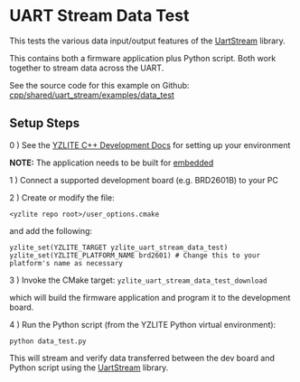 # UART Stream Data Test

This tests the various data input/output features of the [UartStream](https://github.com/chenxingqiang/yzlite/docs/python_api/utils/uart_stream/index.html) library.

This contains both a firmware application plus Python script.
Both work together to stream data across the UART.

See the source code for this example on Github: [cpp/shared/uart_stream/examples/data_test](https://github.com/chenxingqiang/yzlite/blob/master/cpp/shared/uart_stream/examples/data_test)

## Setup Steps

0 ) See the [YZLITE C++ Development Docs](https://github.com/chenxingqiang/yzlite/docs/cpp_development/index.html) for setting up your environment

__NOTE:__ The application needs to be built for [embedded](https://github.com/chenxingqiang/yzlite/docs/cpp_development/vscode.html#build-for-embedded)

1 ) Connect a supported development board (e.g. BRD2601B) to your PC

2 ) Create or modify the file:

```
<yzlite repo root>/user_options.cmake
```

and add the following:

```
yzlite_set(YZLITE_TARGET yzlite_uart_stream_data_test)
yzlite_set(YZLITE_PLATFORM_NAME brd2601) # Change this to your platform's name as necessary
```

3 ) Invoke the CMake target: `yzlite_uart_stream_data_test_download`

which will build the firmware application and program it to the development board.

4 ) Run the Python script (from the YZLITE Python virtual environment):

```
python data_test.py
```

This will stream and verify data transferred between the dev board and Python script
using the [UartStream](https://github.com/chenxingqiang/yzlite/docs/python_api/utils/uart_stream/index.html) library.
